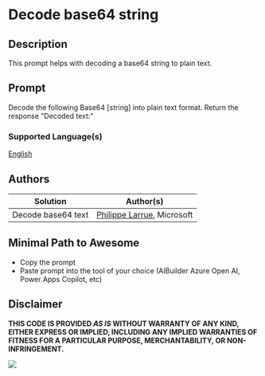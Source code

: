 # Decode base64 string

## Description

This prompt helps with decoding a base64 string to plain text.

## Prompt

Decode the following Base64 [string] into plain text format.
Return the response "Decoded text:" 

### Supported Language(s)

[English](./en-us/prompt.md)

## Authors

Solution|Author(s)
--------|---------
Decode base64 text | [Philippe Larrue](https://github.com/Phil-cmd), Microsoft

## Minimal Path to Awesome

* Copy the prompt
* Paste prompt into the tool of your choice (AIBuilder Azure Open AI, Power Apps Copilot, etc)

## Disclaimer

**THIS CODE IS PROVIDED *AS IS* WITHOUT WARRANTY OF ANY KIND, EITHER EXPRESS OR IMPLIED, INCLUDING ANY IMPLIED WARRANTIES OF FITNESS FOR A PARTICULAR PURPOSE, MERCHANTABILITY, OR NON-INFRINGEMENT.**

<img src="https://m365-visitor-stats.azurewebsites.net/powerplatform-prompts/samples/ai-builder/decode-base64-string" aria-hidden="true" />
